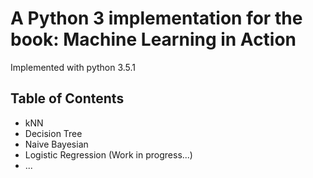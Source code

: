 # A Python 3 implementation for the book: Machine Learning in Action

Implemented with python 3.5.1

## Table of Contents

* kNN
* Decision Tree
* Naive Bayesian
* Logistic Regression (Work in progress...)
* ...